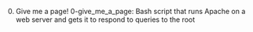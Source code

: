 0. Give me a page!
0-give_me_a_page: Bash script that runs Apache on a web server and gets it to respond to queries to the root
